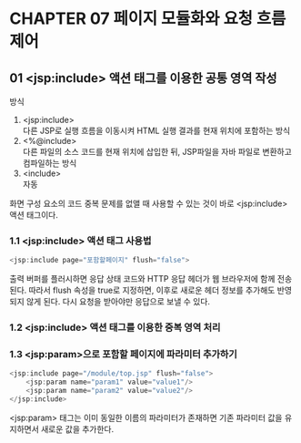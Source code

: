 # CHAPTER 07 페이지 모듈화와 요청 흐름 제어
## 01 \<jsp:include> 액션 태그를 이용한 공통 영역 작성
방식
1. \<jsp:include> <br>다른 JSP로 실행 흐름을 이동시켜 HTML 실행 결과를 현재 위치에 포함하는 방식
2. \<%@include> <br>다른 파일의 소스 코드를 현재 위치에 삽입한 뒤, JSP파일을 자바 파일로 변환하고 컴파일하는 방식
3. \<include> <br>자동

화면 구성 요소의 코드 중복 문제를 없앨 때 사용할 수 있는 것이 바로 \<jsp:include> 액션 태그이다.

### 1.1 \<jsp:include> 액션 태그 사용법
```java
<jsp:include page="포함할페이지" flush="false">
```
출력 버퍼를 플러시하면 응답 상태 코드와 HTTP 응답 헤더가 웹 브라우저에 함께 전송된다. 
따라서 flush 속성을 true로 지정하면, 이후로 새로운 헤더 정보를 추가해도 반영되지 않게 된다.
다시 요청을 받아야만 응답으로 보낼 수 있다.

### 1.2 \<jsp:include> 액션 태그를 이용한 중복 영역 처리

### 1.3 \<jsp:param>으로 포함할 페이지에 파라미터 추가하기
```java
<jsp:include page="/module/top.jsp" flush="false">
    <jsp:param name="param1" value="value1"/>
    <jsp:param name="param2" value="value2"/>
</jsp:include>
```
\<jsp:param> 태그는 이미 동일한 이름의 파라미터가 존재하면 기존 파라미터 값을 유지하면서 새로운 값을 추가한다.

